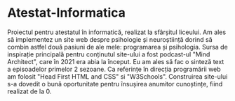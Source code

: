 # Atestat-Informatica

Proiectul pentru atestatul în informatică, realizat la sfârșitul liceului. 
Am ales să implementez un site web despre psihologie și neuroștiință dorind să combin astfel două pasiuni de ale mele: programarea și psihologia.
Sursa de inspirație principală pentru conținutul site-ului a fost podcast-ul "Mind Architect", care în 2021 era abia la început. Eu am ales să fac o sinteză text a episoadelor primelor 2 sezoane. Ca referințe în direcția programării web am folosit "Head First HTML and CSS" si "W3Schools". Construirea site-ului s-a dovedit o bună oportunitate pentru însușirea anumitor cunoștințe, fiind realizat de la 0.
